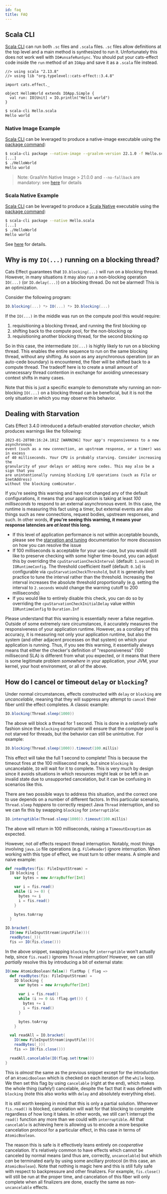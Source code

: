```yaml
---
id: faq
title: FAQ
---
```


## Scala CLI

[Scala CLI](https://scala-cli.virtuslab.org/) can run both `.sc` files and `.scala` files. `.sc` files allow definitions at the top level and a main method is synthesized to run it. Unfortunately this does not work well with `IO#unsafeRunSync`. You should put your cats-effect code inside the `run` method of an `IOApp` and save it as a `.scala` file instead.

```scala-cli
//> using scala "2.13.8"
//> using lib "org.typelevel::cats-effect::3.4.8"

import cats.effect._

object HelloWorld extends IOApp.Simple {
  val run: IO[Unit] = IO.println("Hello world")
}
```

```sh
$ scala-cli Hello.scala
Hello world
```

### Native Image Example

[Scala CLI](https://scala-cli.virtuslab.org/) can be leveraged to produce a native-image executable using the [package command](https://scala-cli.virtuslab.org/docs/commands/package#native-image):

```sh
$ scala-cli package --native-image --graalvm-version 22.1.0 -f Hello.scala -- --no-fallback
[...]
$ ./HelloWorld
Hello world
```

> Note: GraalVm Native Image > 21.0.0 and `--no-fallback` are mandatory: see [here](core/native-image.md) for details

### Scala Native Example

[Scala CLI](https://scala-cli.virtuslab.org/) can be leveraged to produce a [Scala Native](https://github.com/scala-native/scala-native) executable using the [package command](https://scala-cli.virtuslab.org/docs/commands/package/#scala-native):

```sh
$ scala-cli package --native Hello.scala
[...]
$ ./HelloWorld
Hello world
```

See [here](core/scala-native.md) for details.

## Why is my `IO(...)` running on a blocking thread?

Cats Effect guarantees that `IO.blocking(...)` will run on a blocking thread. However, in many situations it may also run a non-blocking operation `IO(...)` (or `IO.delay(...)`) on a blocking thread. Do not be alarmed! This is an optimization.

Consider the following program:

```scala
IO.blocking(...) *> IO(...) *> IO.blocking(...)
```

If the `IO(...)` in the middle was run on the compute pool this would require:

1. requisitioning a blocking thread, and running the first blocking op
2. shifting back to the compute pool, for the non-blocking op
3. requisitioning another blocking thread, for the second blocking op

So in this case, the intermediate `IO(...)` is highly likely to run on a blocking thread. This enables the entire sequence to run on the same blocking thread, without any shifting. As soon as any asynchronous operation (or an auto-cede boundary) is encountered, the fiber will be shifted back to a compute thread. The tradeoff here is to create a small amount of unnecessary thread contention in exchange for avoiding unnecessary context shifts in many cases.

Note that this is just a specific example to demonstrate why running an non-blocking `IO(...)` on a blocking thread can be beneficial, but it is not the only situation in which you may observe this behavior.

## Dealing with Starvation

Cats Effect 3.4.0 introduced a default-enabled *starvation checker*, which produces warnings like the following:

```
2023-01-28T00:16:24.101Z [WARNING] Your app's responsiveness to a new asynchronous 
event (such as a new connection, an upstream response, or a timer) was in excess
of 40 milliseconds. Your CPU is probably starving. Consider increasing the 
granularity of your delays or adding more cedes. This may also be a sign that you
are unintentionally running blocking I/O operations (such as File or InetAddress)
without the blocking combinator.
```

If you're seeing this warning and have not changed any of the default configurations, it means that your application is taking at least *100 milliseconds* to respond to an external asynchronous event. In this case, the runtime is measuring this fact using a timer, but external events are also things such as new connections, request bodies, upstream responses, and such. In other words, **if you're seeing this warning, it means your response latencies are *at least* this long.**

- If this level of application performance is not within acceptable bounds, please see the [starvation and tuning](core/starvation-and-tuning.md) documentation for more discussion on how you can resolve the issue
- If 100 milliseconds is acceptable for your use-case, but you would still like to preserve checking with some higher time-bound, you can adjust this by overriding the `cpuStarvationCheckInterval` (default: `1.second`) in `IORuntimeConfig`. The threshold coefficient itself (default: `0.1d`) is configurable via `cpuStarvationCheckThreshold`, but it is generally best practice to tune the interval rather than the threshold. Increasing the interval increases the absolute threshold proportionally (e.g. setting the interval to `2.seconds` would change the warning cutoff to 200 milliseconds)
- If you would like to entirely disable this check, you can do so by overriding the `cpuStarvationCheckInitialDelay` value within `IORuntimeConfig` to `Duration.Inf`

Please understand that this warning is essentially never a false negative. Outside of some extremely rare circumstances, it accurately measures the responsiveness of your application runtime. However, as a corollary of this accuracy, it is measuring not only your application runtime, but also the system (and other adjacent processes on that system) on which your application is running. Thus, if you see this warning, it essentially always means that either the checker's definition of "responsiveness" (100 millisecond SLA) is different from what you expected, or it means that there is some legitimate problem *somewhere* in your application, your JVM, your kernel, your host environment, or all of the above.

## How do I cancel or timeout `delay` or `blocking`?

Under normal circumstances, effects constructed with `delay` or `blocking` are *uncancelable*, meaning that they will suppress any attempt to `cancel` their fiber until the effect completes. A classic example:

```scala
IO.blocking(Thread.sleep(1000))
```

The above will block a thread for 1 second. This is done in a *relatively* safe fashion since the `blocking` constructor will ensure that the compute pool is not starved for threads, but the behavior can still be unintuitive. For example:

```scala
IO.blocking(Thread.sleep(1000)).timeout(100.millis)
```

This effect will take the full 1 second to complete! This is because the timeout fires at the 100 millisecond mark, but since `blocking` is uncancelable, `IO` will wait for it to complete. This is very much by design since it avoids situations in which resources might leak or be left in an invalid state due to unsupported cancelation, but it can be confusing in scenarios like this.

There are two possible ways to address this situation, and the correct one to use depends on a number of different factors. In this particular scenario, `Thread.sleep` *happens* to correctly respect Java `Thread` interruption, and so we can fix this by swapping `blocking` for `interruptible`:

```scala
IO.interuptible(Thread.sleep(1000)).timeout(100.millis)
```

The above will return in 100 milliseconds, raising a `TimeoutException` as expected.

However, not *all* effects respect thread interruption. Notably, most things involving `java.io` file operations (e.g. `FileReader`) ignore interruption. When working with this type of effect, we must turn to other means. A simple and naive example:

```scala
def readBytes(fis: FileInputStream) = 
  IO blocking {
    var bytes = new ArrayBuffer[Int]

    var i = fis.read()
    while (i >= 0) {
      bytes += i
      i = fis.read()
    }

    bytes.toArray
  }

IO.bracket(
  IO(new FileInputStream(inputFile)))(
  readBytes(_))(
  fis => IO(fis.close()))
```

In the above snippet, swapping `blocking` for `interruptible` won't actually help, since `fis.read()` ignores `Thread` interruption! However, we can still *partially* resolve this by introducing a bit of external state:

```scala
IO(new AtomicBoolean(false)) flatMap { flag =>
  def readBytes(fis: FileInputStream) = 
    IO blocking {
      var bytes = new ArrayBuffer[Int]

      var i = fis.read()
      while (i >= 0 && !flag.get()) {
        bytes += i
        i = fis.read()
      }

      bytes.toArray
    }

  val readAll = IO.bracket(
    IO(new FileInputStream(inputFile)))(
    readBytes(_))(
    fis => IO(fis.close()))

  readAll.cancelable(IO(flag.set(true)))
}
```

This is *almost* the same as the previous snippet except for the introduction of an `AtomicBoolean` which is checked on each iteration of the `while` loop. We then set this flag by using `cancelable` (right at the end), which makes the whole thing (safely!) cancelable, despite the fact that it was defined with `blocking` (note this also works with `delay` and absolutely everything else).

It is still worth keeping in mind that this is only a partial solution. Whenever `fis.read()` is blocked, cancelation will wait for that blocking to complete regardless of how long it takes. In other words, we still can't interrupt the `read()` function any more than we could with `interruptible`. All that `cancelable` is achieving here is allowing us to encode a more bespoke cancelation protocol for a particular effect, in this case in terms of `AtomicBoolean`.

The reason this is safe is it effectively leans entirely on *cooperative* cancelation. It's relatively common to have effects which cannot be canceled by normal means (and thus are, correctly, `uncancelable`) but which *can* be terminated early by using some ancillary protocol (in this case, an `AtomicBoolean`). Note that nothing is magic here and this is still fully safe with respect to backpressure and other finalizers. For example, `fis.close()` will still be run at the proper time, and cancelation of this fiber will only complete when all finalizers are done, exactly the same as non-`uncancelable` effects.
